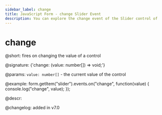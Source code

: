 ```yaml
---
sidebar_label: change
title: JavaScript Form - change Slider Event 
description: You can explore the change event of the Slider control of Form in the documentation of the DHTMLX JavaScript UI library. Browse developer guides and API reference, try out code examples and live demos, and download a free 30-day evaluation version of DHTMLX Suite 7.
---
```


# change

@short: fires on changing the value of a control

@signature: {'change: (value: number[]) => void;'}

@params:
`value: number[]` - the current value of the control

@example:
form.getItem("slider").events.on("change", function(value) {
    console.log("change", value);
});

@descr:

@changelog: added in v7.0
